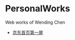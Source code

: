 # PersonalWorks
Web works of Wending Chen
<ul>
<li>
  <a href="http://dirknowitzki.github.io/PersonalWorks/JD/jd.html" target="_blank">
  京东首页第一屏
  </a>
</li>
</ul>
